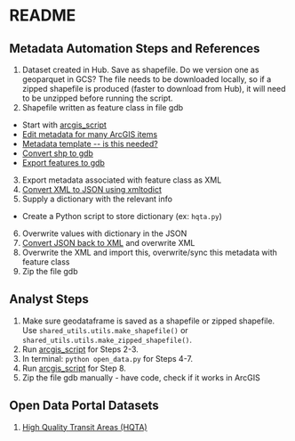 # README
## Metadata Automation Steps and References

1. Dataset created in Hub. Save as shapefile. Do we version one as geoparquet in GCS? The file needs to be downloaded locally, so if a zipped shapefile is produced (faster to download from Hub), it will need to be unzipped before running the script. 
2. Shapefile written as feature class in file gdb
* Start with [arcgis_script](./arcgis_script.py)
* [Edit metadata for many ArcGIS items](https://desktop.arcgis.com/en/arcmap/latest/manage-data/metadata/editing-metadata-for-many-arcgis-items.htm)
* [Metadata template -- is this needed?](https://desktop.arcgis.com/en/arcmap/latest/manage-data/metadata/creating-a-metadata-template.htm)
* [Convert shp to gdb](https://gis.stackexchange.com/questions/269701/copying-multiple-shp-files-to-a-file-geodatabase)
* [Export features to gdb](https://gis.stackexchange.com/questions/366054/export-features-to-geodatabase-created-in-same-python-script)
3. Export metadata associated with feature class as XML
4. [Convert XML to JSON using xmltodict](https://stackoverflow.com/questions/48821725/xml-parsers-expat-expaterror-not-well-formed-invalid-token)
5. Supply a dictionary with the relevant info 
* Create a Python script to store dictionary (ex: `hqta.py`)
6. Overwrite values with dictionary in the JSON 
7. [Convert JSON back to XML](https://gis.stackexchange.com/questions/202978/converting-xml-dict-xml-using-python) and overwrite XML
8. Overwrite the XML and import this, overwrite/sync this metadata with feature class
9. Zip the file gdb

## Analyst Steps
1. Make sure geodataframe is saved as a shapefile or zipped shapefile. Use `shared_utils.utils.make_shapefile()` or `shared_utils.utils.make_zipped_shapefile()`.
1. Run [arcgis_script](./arcgis_script.py) for Steps 2-3.
1. In terminal: `python open_data.py` for Steps 4-7.
1. Run [arcgis_script](./arcgis_script.py) for Step 8.
1. Zip the file gdb manually - have code, check if it works in ArcGIS

## Open Data Portal Datasets
1. [High Quality Transit Areas (HQTA)](./hqta_metadata_dict.py)

